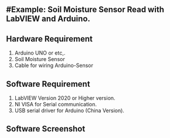 #Example: Soil Moisture Sensor Read with LabVIEW and Arduino.
------------------------------------------------------
Hardware Requirement
------------------------------------------------------
1. Arduino UNO or etc,.
2. Soil Moisture Sensor
3. Cable for wiring Arduino-Sensor

Software Requirement
------------------------------------------------------
1. LabVIEW Version 2020 or Higher version.
2. NI VISA for Serial communication.
3. USB serial driver for Arduino (China Version).

Software Screenshot
------------------------------------------------------
